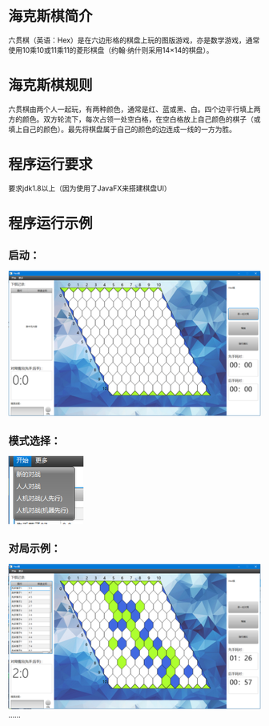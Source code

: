 # 海克斯棋简介
六贯棋（英语：Hex）是在六边形格的棋盘上玩的图版游戏，亦是数学游戏，通常使用10乘10或11乘11的菱形棋盘（约翰·纳什则采用14×14的棋盘）。
# 海克斯棋规则
六贯棋由两个人一起玩，有两种颜色，通常是红、蓝或黑、白。四个边平行填上两方的颜色。双方轮流下，每次占领一处空白格，在空白格放上自己颜色的棋子（或填上自己的颜色）。最先将棋盘属于自己的颜色的边连成一线的一方为胜。
# 程序运行要求
要求jdk1.8以上（因为使用了JavaFX来搭建棋盘UI）

# 程序运行示例
## 启动：
![image](https://github.com/hitong/Hexy/blob/master/images/%E5%90%AF%E5%8A%A8.png)
## 模式选择：
![image](https://github.com/hitong/Hexy/blob/master/images/%E5%AF%B9%E6%88%98%E6%A8%A1%E5%BC%8F.png)
## 对局示例：
![image](https://github.com/hitong/Hexy/blob/master/images/%E5%AE%8C%E6%95%B4%E6%A3%8B%E5%B1%80.png)
......
